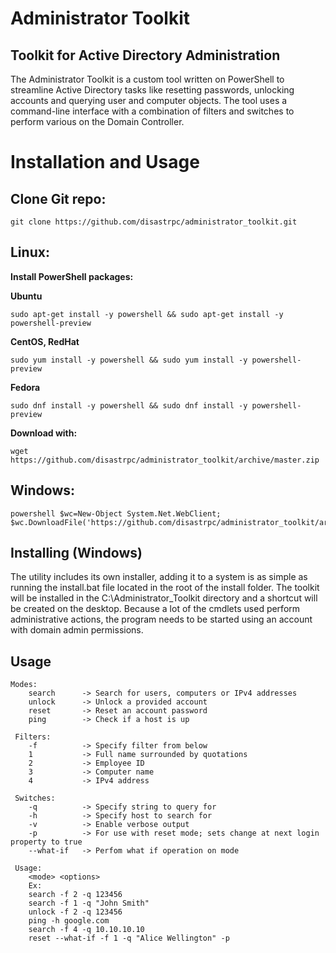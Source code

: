 # Administrator Toolkit
## Toolkit for Active Directory Administration
The Administrator Toolkit is a custom tool written on PowerShell to streamline Active Directory tasks like resetting passwords, unlocking accounts and querying user and computer objects. The tool uses a command-line interface with a combination of filters and switches to perform various on the Domain Controller.

# Installation and Usage
## Clone Git repo:
```
git clone https://github.com/disastrpc/administrator_toolkit.git
```
## Linux:
**Install PowerShell packages:**

**Ubuntu**
```
sudo apt-get install -y powershell && sudo apt-get install -y powershell-preview
```
**CentOS, RedHat**
```
sudo yum install -y powershell && sudo yum install -y powershell-preview
```
**Fedora**
```
sudo dnf install -y powershell && sudo dnf install -y powershell-preview
```
**Download with:**
```
wget https://github.com/disastrpc/administrator_toolkit/archive/master.zip
```
## Windows:
```
powershell $wc=New-Object System.Net.WebClient; $wc.DownloadFile('https://github.com/disastrpc/administrator_toolkit/archive/2.0.zip','%userprofile%\Downloads\Administrator_Toolkit_Installer.zip')
```
## Installing (Windows)

The utility includes its own installer, adding it to a system is as simple as running the install.bat file located in the root of the install folder. The toolkit will be installed in the C:\Administrator_Toolkit directory and a shortcut will be created on the desktop.
Because a lot of the cmdlets used perform administrative actions, the program needs to be started using an account with domain admin permissions.

## Usage
```
Modes:
    search      -> Search for users, computers or IPv4 addresses  
    unlock      -> Unlock a provided account
    reset       -> Reset an account password
    ping        -> Check if a host is up

 Filters:
    -f          -> Specify filter from below 
    1           -> Full name surrounded by quotations
    2           -> Employee ID
    3           -> Computer name
    4           -> IPv4 address

 Switches:
    -q          -> Specify string to query for
    -h          -> Specify host to search for
    -v          -> Enable verbose output
    -p          -> For use with reset mode; sets change at next login property to true
    --what-if   -> Perfom what if operation on mode

 Usage:
    <mode> <options>
    Ex:
    search -f 2 -q 123456
    search -f 1 -q "John Smith"
    unlock -f 2 -q 123456
    ping -h google.com
    search -f 4 -q 10.10.10.10
    reset --what-if -f 1 -q "Alice Wellington" -p
```
